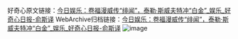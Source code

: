 好奇心原文链接：[今日娱乐：卷福漫威传“绯闻”，泰勒·斯威夫特冲“白金”_娱乐_好奇心日报-俞斯译](https://www.qdaily.com/articles/3110.html)
WebArchive归档链接：[今日娱乐：卷福漫威传“绯闻”，泰勒·斯威夫特冲“白金”_娱乐_好奇心日报-俞斯译](http://web.archive.org/web/20190623151533/https://www.qdaily.com/articles/3110.html)
![image](http://ww3.sinaimg.cn/large/007d5XDply1g3v6ocnrr5j30u048tkjl)